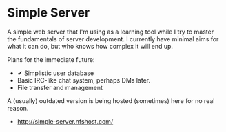 # Simple Server
A simple web server that I'm using as a learning tool while I try to master the fundamentals of server development. I currently have minimal aims for what it can do, but who knows how complex it will end up.

Plans for the immediate future:
 - ✔ Simplistic user database
 - Basic IRC-like chat system, perhaps DMs later.
 - File transfer and management

A (usually) outdated version is being hosted (sometimes) here for no real reason.
 - http://simple-server.nfshost.com/
